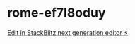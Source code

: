 # rome-ef7l8oduy

[Edit in StackBlitz next generation editor ⚡️](https://stackblitz.com/~/github.com/victorw999/rome-ef7l8oduy)